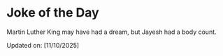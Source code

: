 # Joke of the Day

<!-- #joke -->
Martin Luther King may have had a dream, but Jayesh had a body count.

Updated on: [11/10/2025]
<!-- #jokeEnd -->